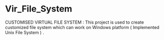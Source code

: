 # Vir_File_System
CUSTOMISED VIRTUAL FILE SYSTEM : This project is used to create customized file system which can work on Windows platform ( Implemented Unix File System ) .
